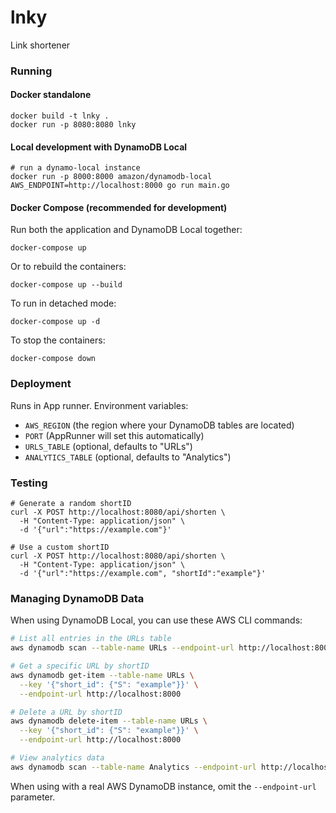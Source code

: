 # lnky
Link shortener

### Running

#### Docker standalone

```
docker build -t lnky .
docker run -p 8080:8080 lnky
```

#### Local development with DynamoDB Local

```
# run a dynamo-local instance
docker run -p 8000:8000 amazon/dynamodb-local
AWS_ENDPOINT=http://localhost:8000 go run main.go
```

#### Docker Compose (recommended for development)

Run both the application and DynamoDB Local together:

```
docker-compose up
```

Or to rebuild the containers:

```
docker-compose up --build
```

To run in detached mode:

```
docker-compose up -d
```

To stop the containers:

```
docker-compose down
```

### Deployment

Runs in App runner. Environment variables:
* `AWS_REGION` (the region where your DynamoDB tables are located)
* `PORT` (AppRunner will set this automatically)
* `URLS_TABLE` (optional, defaults to "URLs")
* `ANALYTICS_TABLE` (optional, defaults to "Analytics")


### Testing

```
# Generate a random shortID
curl -X POST http://localhost:8080/api/shorten \
  -H "Content-Type: application/json" \
  -d '{"url":"https://example.com"}'

# Use a custom shortID
curl -X POST http://localhost:8080/api/shorten \
  -H "Content-Type: application/json" \
  -d '{"url":"https://example.com", "shortId":"example"}'
```

### Managing DynamoDB Data

When using DynamoDB Local, you can use these AWS CLI commands:

```bash
# List all entries in the URLs table
aws dynamodb scan --table-name URLs --endpoint-url http://localhost:8000

# Get a specific URL by shortID
aws dynamodb get-item --table-name URLs \
  --key '{"short_id": {"S": "example"}}' \
  --endpoint-url http://localhost:8000

# Delete a URL by shortID
aws dynamodb delete-item --table-name URLs \
  --key '{"short_id": {"S": "example"}}' \
  --endpoint-url http://localhost:8000

# View analytics data
aws dynamodb scan --table-name Analytics --endpoint-url http://localhost:8000
```

When using with a real AWS DynamoDB instance, omit the `--endpoint-url` parameter.
